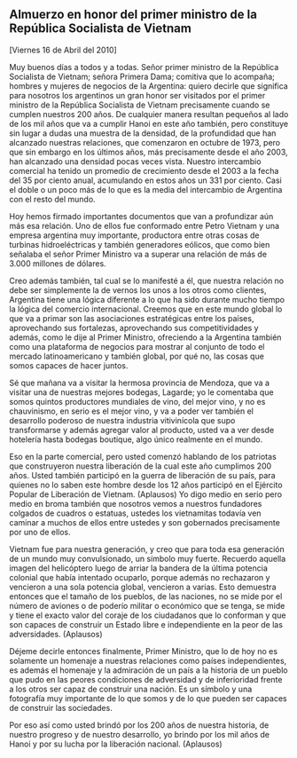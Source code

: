 Almuerzo en honor del primer ministro de la República Socialista de Vietnam
---------------------------------------------------------------------------

[Viernes 16 de Abril del 2010]

Muy buenos días a todos y a todas. Señor primer ministro de la República
Socialista de Vietnam; señora Primera Dama; comitiva que lo acompaña;
hombres y mujeres de negocios de la Argentina: quiero decirle que
significa para nosotros los argentinos un gran honor ser visitados por
el primer ministro de la República Socialista de Vietnam precisamente
cuando se cumplen nuestros 200 años. De cualquier manera resultan
pequeños al lado de los mil años que va a cumplir Hanoi en este año
también, pero constituye sin lugar a dudas una muestra de la densidad,
de la profundidad que han alcanzado nuestras relaciones, que comenzaron
en octubre de 1973, pero que sin embargo en los últimos años, más
precisamente desde el año 2003, han alcanzado una densidad pocas veces
vista. Nuestro intercambio comercial ha tenido un promedio de
crecimiento desde el 2003 a la fecha del 35 por ciento anual, acumulando
en estos años un 331 por ciento. Casi el doble o un poco más de lo que
es la media del intercambio de Argentina con el resto del mundo.

Hoy hemos firmado importantes documentos que van a profundizar aún más
esa relación. Uno de ellos fue conformado entre Petro Vietnam y una
empresa argentina muy importante, productora entre otras cosas de
turbinas hidroeléctricas y también generadores eólicos, que como bien
señalaba el señor Primer Ministro va a superar una relación de más de
3.000 millones de dólares.

Creo además también, tal cual se lo manifesté a él, que nuestra relación
no debe ser simplemente la de vernos los unos a los otros como clientes,
Argentina tiene una lógica diferente a lo que ha sido durante mucho
tiempo la lógica del comercio internacional. Creemos que en este mundo
global lo que va a primar son las asociaciones estratégicas entre los
países, aprovechando sus fortalezas, aprovechando sus competitividades y
además, como le dije al Primer Ministro, ofreciendo a la Argentina
también como una plataforma de negocios para mostrar al conjunto de todo
el mercado latinoamericano y también global, por qué no, las cosas que
somos capaces de hacer juntos.

Sé que mañana va a visitar la hermosa provincia de Mendoza, que va a
visitar una de nuestras mejores bodegas, Lagarde; yo le comentaba que
somos quintos productores mundiales de vino, del mejor vino, y no es
chauvinismo, en serio es el mejor vino, y va a poder ver también el
desarrollo poderoso de nuestra industria vitivinícola que supo
transformarse y además agregar valor al producto, usted va a ver desde
hotelería hasta bodegas boutique, algo único realmente en el mundo.

Eso en la parte comercial, pero usted comenzó hablando de los patriotas
que construyeron nuestra liberación de la cual este año cumplimos 200
años. Usted también participó en la guerra de liberación de su país,
para quienes no lo saben este hombre desde los 12 años participó en el
Ejército Popular de Liberación de Vietnam. (Aplausos) Yo digo medio en
serio pero medio en broma también que nosotros vemos a nuestros
fundadores colgados de cuadros o estatuas, ustedes los vietnamitas
todavía ven caminar a muchos de ellos entre ustedes y son gobernados
precisamente por uno de ellos.

Vietnam fue para nuestra generación, y creo que para toda esa generación
de un mundo muy convulsionado, un símbolo muy fuerte. Recuerdo aquella
imagen del helicóptero luego de arriar la bandera de la última potencia
colonial que había intentado ocuparlo, porque además no rechazaron y
vencieron a una sola potencia global, vencieron a varias. Esto demuestra
entonces que el tamaño de los pueblos, de las naciones, no se mide por
el número de aviones o de poderío militar o económico que se tenga, se
mide y tiene el exacto valor del coraje de los ciudadanos que lo
conforman y que son capaces de construir un Estado libre e independiente
en la peor de las adversidades. (Aplausos)

Déjeme decirle entonces finalmente, Primer Ministro, que lo de hoy no es
solamente un homenaje a nuestras relaciones como países independientes,
es además el homenaje y la admiración de un país a la historia de un
pueblo que pudo en las peores condiciones de adversidad y de
inferioridad frente a los otros ser capaz de construir una nación. Es un
símbolo y una fotografía muy importante de lo que somos y de lo que
pueden ser capaces de construir las sociedades.

Por eso así como usted brindó por los 200 años de nuestra historia, de
nuestro progreso y de nuestro desarrollo, yo brindo por los mil años de
Hanoi y por su lucha por la liberación nacional. (Aplausos)

 
